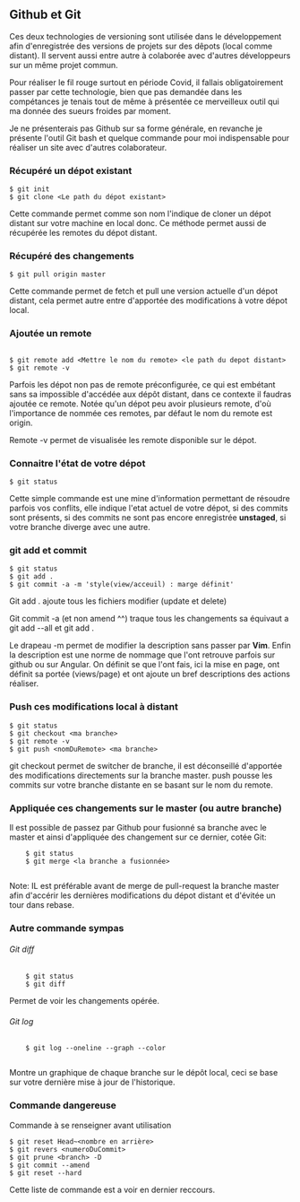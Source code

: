 ﻿

## Github et Git
Ces deux technologies de versioning sont utilisée dans le développement afin d'enregistrée des versions de projets sur des dêpots (local comme distant). Il servent aussi entre autre à colaborée avec d'autres développeurs sur un même projet commun.

Pour réaliser le fil rouge surtout en période Covid, il fallais obligatoirement passer par cette technologie, bien que pas demandée dans les compétances je tenais tout de même à présentée ce merveilleux outil qui ma donnée des sueurs froides par moment.

Je ne présenterais pas Github sur sa forme générale, en revanche je présente l'outil Git bash et quelque commande pour moi indispensable pour réaliser un site avec d'autres colaborateur.

### Récupéré un dépot existant
```git
$ git init
$ git clone <Le path du dépot existant>

```
Cette commande permet comme son nom l'indique de cloner un dépot distant sur votre machine en local donc. Ce méthode permet aussi de récupérée les remotes du dépot distant.

### Récupéré des changements

```git
$ git pull origin master

```
Cette commande permet de fetch et pull une version actuelle d'un dépot distant, cela permet autre entre d'apportée des modifications à votre dépot local.


### Ajoutée un remote
```git

$ git remote add <Mettre le nom du remote> <le path du depot distant> 
$ git remote -v

```

Parfois les dépot non pas de remote préconfigurée, ce qui est embétant sans sa impossible d'accédée aux dépôt distant, dans ce contexte il faudras ajoutée ce remote. Notée qu'un dépot peu avoir plusieurs remote, d'où l'importance de nommée ces remotes, par défaut le nom du remote est origin.

Remote -v permet de visualisée les remote disponible sur le dépot.

### Connaitre l'état de votre dépot
```git
$ git status

```
Cette simple commande est une mine d'information permettant de résoudre parfois vos conflits, elle indique l'etat actuel de votre dépot, si des commits sont présents, si des commits ne sont pas encore enregistrée **unstaged**, si votre branche diverge avec une autre.

### git add et commit
```git
$ git status
$ git add .
$ git commit -a -m 'style(view/acceuil) : marge définit'

```
Git add . ajoute tous les fichiers modifier (update et delete) 

Git commit -a (et non amend ^^) traque tous les changements sa équivaut a git add --all et git add .

Le drapeau -m permet de modifier la description sans passer par **Vim**.
Enfin la description est une norme de nommage que l'ont retrouve parfois sur github ou sur Angular.
On définit se que l'ont fais, ici la mise en page, ont définit sa portée (views/page) et ont ajoute un bref descriptions des actions réaliser.

### Push ces modifications local à distant

```git
$ git status
$ git checkout <ma branche>
$ git remote -v
$ git push <nomDuRemote> <ma branche>

```

git checkout permet de switcher de branche, il est déconseillé d'apportée des modifications directements sur la branche master. push pousse les commits sur votre branche distante en se basant sur le nom du remote.

### Appliquée ces changements sur le master (ou autre branche)
Il est possible de passez par Github pour fusionné sa branche avec le master et ainsi d'appliquée des changement sur ce dernier, cotée Git:

```git
    $ git status
    $ git merge <la branche a fusionnée>
    
```
Note: IL est préférable avant de merge de pull-request la branche master afin d'accérir les dernières modifications du dépot distant et d'évitée un tour dans rebase.

### Autre commande sympas

###### Git diff
```git
    $ git status
    $ git diff
```
Permet de voir les changements opérée.

###### Git log
```git
    $ git log --oneline --graph --color
    
```
Montre un graphique de chaque branche sur le dépôt local, ceci se base sur votre dernière mise à jour de l'historique.

### Commande dangereuse
Commande à se renseigner avant utilisation

```
$ git reset Head~<nombre en arrière>
$ git revers <numeroDuCommit>
$ git prune <branch> -D
$ git commit --amend
$ git reset --hard

```

Cette liste de commande est a voir en dernier reccours.

    










